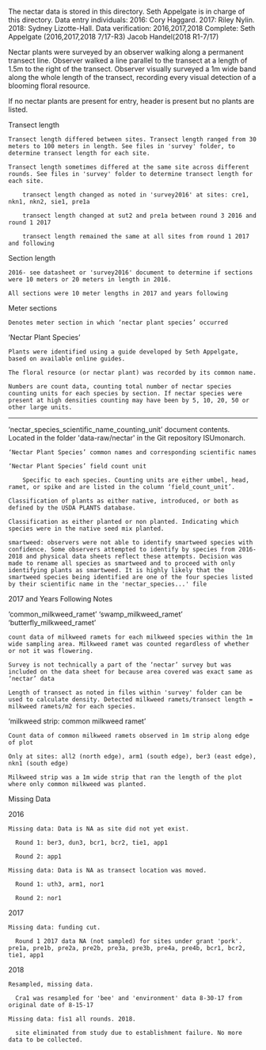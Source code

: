 The nectar data is stored in this directory. 
Seth Appelgate is in charge of this directory.
Data entry individuals: 2016: Cory Haggard. 2017: Riley Nylin. 2018: Sydney Lizotte-Hall.
Data verification: 2016,2017,2018 Complete: Seth Appelgate (2016,2017,2018 7/17-R3) Jacob Handel(2018 R1-7/17)

Nectar plants were surveyed by an observer walking along a permanent transect line. Observer walked a line parallel to the transect at a length of 1.5m to the right of the transect. Observer visually surveyed a 1m wide band along the whole length of the transect, recording every visual detection of a blooming floral resource.

If no nectar plants are present for entry, header is present but no plants are listed.

Transect length
  
    Transect length differed between sites. Transect length ranged from 30 meters to 100 meters in length. See files in 'survey' folder, to determine transect length for each site.

    Transect length sometimes differed at the same site across different rounds. See files in 'survey' folder to determine transect length for each site.

        transect length changed as noted in 'survey2016' at sites: cre1, nkn1, nkn2, sie1, pre1a 

        transect length changed at sut2 and pre1a between round 3 2016 and round 1 2017
        
        transect length remained the same at all sites from round 1 2017 and following
Section length 

    2016- see datasheet or 'survey2016' document to determine if sections were 10 meters or 20 meters in length in 2016. 

    All sections were 10 meter lengths in 2017 and years following

Meter sections

    Denotes meter section in which ‘nectar plant species’ occurred

‘Nectar Plant Species’

    Plants were identified using a guide developed by Seth Appelgate, based on available online guides.

    The floral resource (or nectar plant) was recorded by its common name. 

    Numbers are count data, counting total number of nectar species counting units for each species by section. If nectar species were present at high densities counting may have been by 5, 10, 20, 50 or other large units.
---
‘nectar_species_scientific_name_counting_unit’ document contents. Located in the folder 'data-raw/nectar' in the Git repository ISUmonarch.

    ‘Nectar Plant Species’ common names and corresponding scientific names

    ‘Nectar Plant Species’ field count unit 

        Specific to each species. Counting units are either umbel, head, ramet, or spike and are listed in the column ‘field_count_unit’.

    Classification of plants as either native, introduced, or both as defined by the USDA PLANTS database.

    Classification as either planted or non planted. Indicating which species were in the native seed mix planted.

    smartweed: observers were not able to identify smartweed species with confidence. Some observers attempted to identify by species from 2016-2018 and physical data sheets reflect these attempts. Decision was made to rename all species as smartweed and to proceed with only identifying plants as smartweed. It is highly likely that the smartweed species being identified are one of the four species listed by their scientific name in the 'nectar_species...' file

2017 and Years Following Notes

  ‘common_milkweed_ramet’ ‘swamp_milkweed_ramet’ ‘butterfly_milkweed_ramet’
    
    count data of milkweed ramets for each milkweed species within the 1m wide sampling area. Milkweed ramet was counted regardless of whether or not it was flowering. 
    
    Survey is not technically a part of the ‘nectar’ survey but was included on the data sheet for because area covered was exact same as ‘nectar’ data

    Length of transect as noted in files within 'survey' folder can be used to calculate density. Detected milkweed ramets/transect length = milkweed ramets/m2 for each species.

  ‘milkweed strip: common milkweed ramet’

    Count data of common milkweed ramets observed in 1m strip along edge of plot

    Only at sites: all2 (north edge), arm1 (south edge), ber3 (east edge), nkn1 (south edge)

    Milkweed strip was a 1m wide strip that ran the length of the plot where only common milkweed was planted. 

Missing Data

  2016
    
    Missing data: Data is NA as site did not yet exist.  
      
      Round 1: ber3, dun3, bcr1, bcr2, tie1, app1
      
      Round 2: app1
    
    Missing data: Data is NA as transect location was moved.
      
      Round 1: uth3, arm1, nor1

      Round 2: nor1
  2017
    
    Missing data: funding cut.
      
      Round 1 2017 data NA (not sampled) for sites under grant 'pork'. pre1a, pre1b, pre2a, pre2b, pre3a, pre3b, pre4a, pre4b, bcr1, bcr2, tie1, app1

  2018
    
    Resampled, missing data.
      
      Cra1 was resampled for 'bee' and 'environment' data 8-30-17 from original date of 8-15-17      

    Missing data: fis1 all rounds. 2018.
      
      site eliminated from study due to establishment failure. No more data to be collected.
